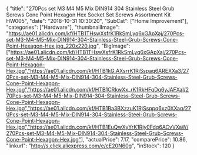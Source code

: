 {
	"title": "270Pcs set M3 M4 M5 Mix DIN914 304 Stainless Steel Grub Screws Cone Point Hexagon Hex Socket Set Screws Assortment Kit HW005",
	"date": "2018-10-31 10:30:20",
	"SubCat": ["Home Improvement"],
	"categories": ["Hardware"],
	"thumbnailImage": "https://ae01.alicdn.com/kf/HTB1THswXsfrK1RkSmLyq6xGApXaj/270Pcs-set-M3-M4-M5-Mix-DIN914-304-Stainless-Steel-Grub-Screws-Cone-Point-Hexagon-Hex.jpg_220x220.jpg",
	"BigImage": ["https://ae01.alicdn.com/kf/HTB1THswXsfrK1RkSmLyq6xGApXaj/270Pcs-set-M3-M4-M5-Mix-DIN914-304-Stainless-Steel-Grub-Screws-Cone-Point-Hexagon-Hex.jpg","https://ae01.alicdn.com/kf/HTB1kG.AXsrrK1RjSspaq6AREXXa3/270Pcs-set-M3-M4-M5-Mix-DIN914-304-Stainless-Steel-Grub-Screws-Cone-Point-Hexagon-Hex.jpg","https://ae01.alicdn.com/kf/HTB1CRkwXx_rK1RkHFqDq6yJAFXaI/270Pcs-set-M3-M4-M5-Mix-DIN914-304-Stainless-Steel-Grub-Screws-Cone-Point-Hexagon-Hex.jpg","https://ae01.alicdn.com/kf/HTB1Ba3BXzzuK1RjSsppq6xz0XXaq/270Pcs-set-M3-M4-M5-Mix-DIN914-304-Stainless-Steel-Grub-Screws-Cone-Point-Hexagon-Hex.jpg","https://ae01.alicdn.com/kf/HTB1EuQwXyYrK1Rjy0Fdq6ACvVXaW/270Pcs-set-M3-M4-M5-Mix-DIN914-304-Stainless-Steel-Grub-Screws-Cone-Point-Hexagon-Hex.jpg"],
	"actualPrice": 7.17,
	"comparePrice": 10.86,
	"linkurl": "http://s.click.aliexpress.com/e/cE20N60g",
	"inStock": 120
}
